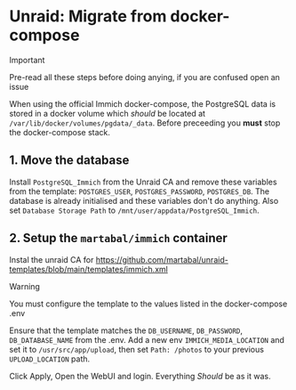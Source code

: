 # Unraid: Migrate from docker-compose

> [!IMPORTANT]  
> Pre-read all these steps before doing anying, if you are confused open an issue

When using the official Immich docker-compose, the PostgreSQL data is stored in a docker volume which _should_ be located at `/var/lib/docker/volumes/pgdata/_data`. Before preceeding you **must** stop the docker-compose stack.

## 1. Move the database

Install `PostgreSQL_Immich` from the Unraid CA and remove these variables from the template: `POSTGRES_USER`, `POSTGRES_PASSWORD`, `POSTGRES_DB`.
The database is already initialised and these variables don't do anything.
Also set `Database Storage Path` to `/mnt/user/appdata/PostgreSQL_Immich`.

## 2. Setup the `martabal/immich` container

Instal the unraid CA for <https://github.com/martabal/unraid-templates/blob/main/templates/immich.xml>

> [!WARNING]  
> You must configure the template to the values listed in the docker-compose .env

Ensure that the template matches the `DB_USERNAME`, `DB_PASSWORD`, `DB_DATABASE_NAME` from the .env. Add a new env `IMMICH_MEDIA_LOCATION` and set it to `/usr/src/app/upload`, then set `Path: /photos` to your previous `UPLOAD_LOCATION` path.

Click Apply, Open the WebUI and login. Everything _Should_ be as it was.

